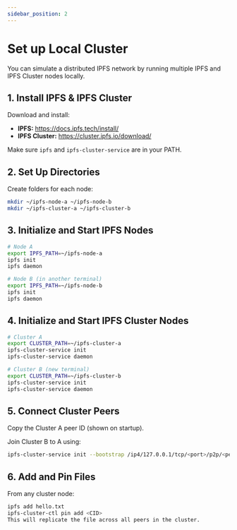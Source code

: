 ```yaml
---
sidebar_position: 2
---
```


# Set up Local Cluster

You can simulate a distributed IPFS network by running multiple IPFS and IPFS Cluster nodes locally.

## 1. Install IPFS & IPFS Cluster

Download and install:

- **IPFS:** https://docs.ipfs.tech/install/
- **IPFS Cluster:** https://cluster.ipfs.io/download/

Make sure `ipfs` and `ipfs-cluster-service` are in your PATH.

## 2. Set Up Directories

Create folders for each node:

```bash
mkdir ~/ipfs-node-a ~/ipfs-node-b
mkdir ~/ipfs-cluster-a ~/ipfs-cluster-b
```

## 3. Initialize and Start IPFS Nodes

```bash
# Node A
export IPFS_PATH=~/ipfs-node-a
ipfs init
ipfs daemon

# Node B (in another terminal)
export IPFS_PATH=~/ipfs-node-b
ipfs init
ipfs daemon
```

## 4. Initialize and Start IPFS Cluster Nodes

```bash
# Cluster A
export CLUSTER_PATH=~/ipfs-cluster-a
ipfs-cluster-service init
ipfs-cluster-service daemon

# Cluster B (new terminal)
export CLUSTER_PATH=~/ipfs-cluster-b
ipfs-cluster-service init
ipfs-cluster-service daemon
```

## 5. Connect Cluster Peers

Copy the Cluster A peer ID (shown on startup).

Join Cluster B to A using:

```bash
ipfs-cluster-service init --bootstrap /ip4/127.0.0.1/tcp/<port>/p2p/<peer-id>
```

## 6. Add and Pin Files

From any cluster node:

```bash
ipfs add hello.txt
ipfs-cluster-ctl pin add <CID>
This will replicate the file across all peers in the cluster.
```

